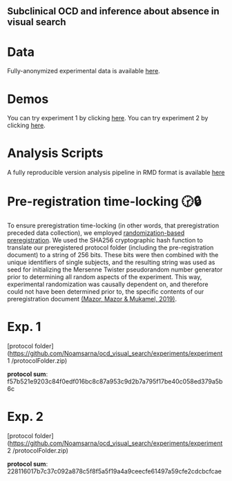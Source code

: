 ## Subclinical OCD and inference about absence in visual search

# Data 
Fully-anonymized experimental data is available [here](https://github.com/Noamsarna/ocd_visual_search/tree/main/data).

# Demos 
You can try experiment 1 by clicking [here](https://noamsarna.github.io/ocd_visual_search/experiments/demos/exp1/).
You can try experiment 2 by clicking [here](https://noamsarna.github.io/ocd_visual_search/experiments/demos/exp2/).

# Analysis Scripts
A fully reproducible version analysis pipeline in RMD format is available [here](https://github.com/Noamsarna/ocd_visual_search/blob/main/docs/OCD_VS_full.Rmd)

# Pre-registration time-locking 🕝🔒 
To ensure preregistration time-locking (in other words, that preregistration preceded data collection), we employed [randomization-based preregistration](https://medium.com/@mazormatan/cryptographic-preregistration-from-newton-to-fmri-df0968377bb2). We used the SHA256 cryptographic hash function to translate our preregistered protocol folder (including the pre-registration document) to a string of 256 bits. These bits were then combined with the unique identifiers of single subjects, and the resulting string was used as seed for initializing the Mersenne Twister pseudorandom number generator prior to determining all random aspects of the experiment. This way, experimental randomization was causally dependent on, and therefore could not have been determined prior to, the specific contents of our preregistration document [(Mazor, Mazor & Mukamel, 2019)](https://onlinelibrary.wiley.com/doi/10.1111/ejn.14278).

# Exp. 1
[protocol folder](https://github.com/Noamsarna/ocd_visual_search/experiments/experiment 1 /protocolFolder.zip)

**protocol sum**:
f57b521e9203c84f0edf016bc8c87a953c9d2b7a795f17be40c058ed379a5b6c 

# Exp. 2
[protocol folder](https://github.com/Noamsarna/ocd_visual_search/experiments/experiment 2 /protocolFolder.zip)

**protocol sum**:
228116017b7c37c092a878c5f8f5a5f19a4a9ceecfe61497a59cfe2cdcbcfcae
